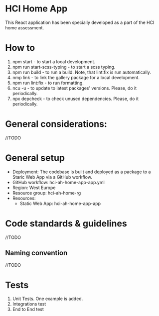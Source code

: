 # **HCI Home App**
This React application has been specially developed as a part of the HCI home assessment. 


# How to
1. npm start - to start a local development.
2. npm run start-scss-typing - to start a scss typing.
3. npm run build - to run a build. Note, that lint:fix is run automatically. 
4. nmp link - to link the gallery package for a local development.
5. npm run lint:fix - to run formatting.
6. ncu -u - to update to latest packages' versions. Please, do it periodically.
7. npx depcheck - to check unused dependencies. Please, do it periodically.


# General considerations:
//TODO


# General setup
- Deployment: The codebase is built and deployed as a package to a Staric Web App via a GitHub workflow.
- GitHub workflow: hci-ah-home-app-app.yml
- Region: West Europe
- Resource group: hci-ah-home-rg
- Resources:
    - Static Web App: hci-ah-home-app-app

# Code standards & guidelines 
//TODO

## Naming convention
//TODO


# Tests
1. Unit Tests. One example is added.
2. Integrations test
3. End to End test


